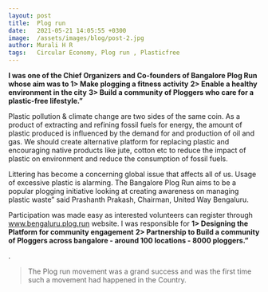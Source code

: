 ```yaml
---
layout: post
title:  Plog run
date:   2021-05-21 14:05:55 +0300
image:  /assets/images/blog/post-2.jpg
author: Murali H R 
tags:   Circular Economy, Plog run , Plasticfree
---
```





**I was one of the Chief Organizers and Co-founders of Bangalore Plog Run whose aim was to 1> Make plogging a fitness activity**
**2> Enable a healthy environment in the city**
**3> Build a community of Ploggers who care for a plastic-free lifestyle.”**

Plastic pollution & climate change are two sides of the same coin. As a product of extracting and refining fossil fuels for energy, the amount of plastic produced is influenced by the demand for and production of oil and gas. We should create alternative platform for replacing plastic and encouraging native products like jute, cotton etc to reduce the impact of plastic on environment and reduce the consumption of fossil fuels.

Littering has become a concerning global issue that affects all of us. Usage of excessive plastic is alarming. The Bangalore Plog Run aims to be a popular plogging initiative looking at creating awareness on managing plastic waste” said Prashanth Prakash, Chairman, United Way Bengaluru.

Participation was made easy as interested volunteers can register through www.bengaluru.plog.run website. I was responsible for 
**1> Designing the Platform for community engagement**
**2> Partnership to Build a community of Ploggers across bangalore - around 100 locations - 8000 ploggers.”**

.

> The Plog run movement was a grand success and was the first time such a movement had happened in the Country.
